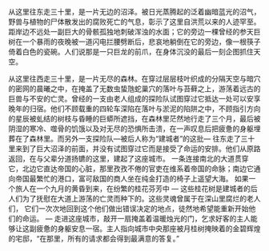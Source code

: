 从这里往东走三十里，是一片无边的沼泽。被日光蒸腾起的泛着幽暗蓝光的沼气，野兽与植物的尸体散发出的腐败死亡的气息，彰示了这里自洪荒以来的人迹罕至。距岸边不远处一副巨大的骨骸孤独地刺破浑浊的水面；它的旁边一棵曾经的参天巨树在一个暴雨的夜晚被一道闪电拦腰劈断后，悲哀地躺倒在它的旁边，像一根筷子倚着白色的瓷碗。人们说那是一只巨龙的前爪，在身体沉没的最后一刻企图抓住天空。

从这里往西走三十里，是一片无尽的森林。在穿过层层枝叶织成的分隔天空与暗穴的密网的晨曦之中，在掩盖了无数虫蛰虺蛇巢穴的落叶与苔藓之上，游荡着远古的巨兽与不安的亡灵。曾经的一支由老人组成的探险队试图穿过它抵达一处可以安享晚年的归宿。他们不顾载重的四轮车深陷在落叶与淤泥的陷阱之中，不顾指引方向的星辰被虬结的树枝与昏睡的巨蟒所遮挡，在森林里茫然地行走了三个月，最后被阴湿的寒冷、噬骨的饥饿以及对无尽的恐惧所击溃，在一声叹息后把疲惫的身躯埋葬在了森林里。而另外一支探险队—被后人称为“建城者”的这批— 往东走了三十里来到了巨大沼泽的前面，并没有试图穿过它而是接受了命运的安排。他们从原路返回，在与父辈分道扬镳的这里，建起了这座城市。 一条连接南北的大道贯穿它，北边它直达帝国的心脏，那里孜孜不倦的官吏在维系着帝国的命脉；南边它通向帝国最繁忙的港口，富可敌国的商人坐在纯金打造的椅子上遥望大海。 如果一个旅人在一个九月的黄昏到来，在纷繁的桂花芬芳中 — 这些桂花树是建城者的后人们为了抚慰在大道上游荡的亡灵而种下的。这些灵魂曾属于在深山里腐烂的老人们， 它们一次次地回到这个他们做出错误决定的地点，徒然地希望能重新开始他们的命运。  — 走进这座城市，敲开一扇掩盖着温暖烛光的门，乞求好客的主人能够让这副疲惫的身躯安息一宿。主人指向城市中央那座被月桂树掩映着的金碧辉煌的宅邸，“在那里，所有的请求都会得到最满意的答复。”



